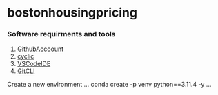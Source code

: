 # bostonhousingpricing

### Software requirments and tools
1. [GithubAccoount](https://github.com)
2. [cyclic](https://app.cyclic.sh/)
3. [VSCodeIDE](https://code.visualstudio.com/)
4. [GitCLI](https://git-scm.com/downloads)

Create a new environment
...
conda create -p venv python==3.11.4 -y
...